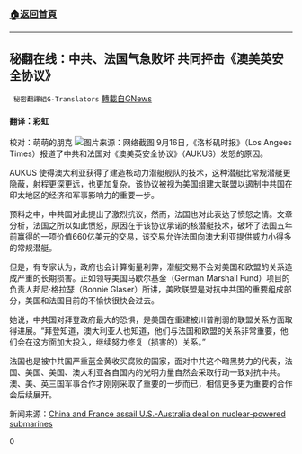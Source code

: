 ###  [:house:返回首頁](https://github.com/ourhimalayas/txt)
---


## 秘翻在线：中共、法国气急败坏 共同抨击《澳美英安全协议》
` 秘密翻譯組G-Translators` [轉載自GNews](https://gnews.org/zh-hans/1537831/)

#### 翻译：彩虹
校对：萌萌的朋克
![](https://assets.gnews.org/wp-content/uploads/2021/09/2-55.jpg)图片来源：网络截图
9月16日，《洛杉矶时报》（Los Angees Times）报道了中共和法国对《澳美英安全协议》（AUKUS）发怒的原因。

AUKUS 使得澳大利亚获得了建造核动力潜艇舰队的技术，这种潜艇比常规潜艇更隐蔽，射程更深更远，也更加复杂。该协议被视为美国组建大联盟以遏制中共国在印太地区的经济和军事影响力的重要一步。

预料之中，中共国对此提出了激烈抗议，然而，法国也对此表达了愤怒之情。文章分析，法国之所以如此愤怒，原因在于该协议承诺的核潜艇技术，破坏了法国五年前赢得的一项价值660亿美元的交易，该交易允许法国向澳大利亚提供威力小得多的常规潜艇。

但是，有专家认为，政府也会计算衡量利弊，潜艇交易不会对美国和欧盟的关系造成严重的长期损害。正如领导美国马歇尔基金（German Marshall Fund）项目的负责人邦尼·格拉瑟（Bonnie Glaser）所讲，美欧联盟是对抗中共国的重要组成部分，美国和法国目前的不愉快很快会过去。

她说，中共国对拜登政府最大的恐惧，是美国在重建被川普削弱的联盟关系方面取得进展。“拜登知道，澳大利亚人也知道，他们与法国和欧盟的关系非常重要，他们会在这方面加大投入，继续努力修复（损害的）关系。”

法国也是被中共国严重蓝金黄收买腐败的国家，面对中共这个暗黑势力的代表，法国、美国、美国、澳大利亚各自国内的光明力量自然会采取行动一致对抗中共。澳、美、英三国军事合作才刚刚采取了重要的一步而已，相信更多更为重要的合作会后续展开。

新闻来源：[China and France assail U.S.-Australia deal on nuclear-powered submarines](https://www.latimes.com/politics/story/2021-09-16/china-attacks-u-s-australia-deal-on-nuclear-submarines)

0
